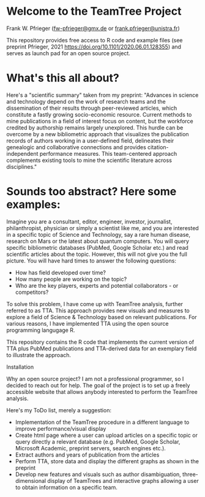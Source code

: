 # Welcome to the TeamTree Project

Frank W. Pfrieger (fw-pfrieger@gmx.de or frank.pfrieger@unistra.fr)

This repository provides free access to R code and example files (see preprint Pfrieger, 2021 https://doi.org/10.1101/2020.06.01.128355) and serves as launch pad for an open source project.

# What's this all about?
Here's a "scientific summary" taken from my preprint:
"Advances in science and technology depend on the work of research teams and the dissemination of their results through peer-reviewed articles, which constitute a fastly growing socio-economic resource.
Current methods to mine publications in a field of interest focus on content, but the workforce credited by authorship remains largely unexplored.
This hurdle can be overcome by a new bibliometric approach that visualizes the publication records of authors working in a user-defined field, delineates their genealogic and collaborative connections and provides citation-independent performance measures.
This team-centered approach complements existing tools to mine the scientific literature across disciplines."

# Sounds too abstract? Here some examples:
Imagine you are a consultant, editor, engineer, investor, journalist, philanthropist, physician or simply a scientist like me,
and you are interested in a specific topic of Science and Technology, say a rare human disease, research on Mars or the latest about quantum computers.
You will query specific bibliometric databases (PubMed, Google Scholar etc.) and read scientific articles about the topic.
However, this will not give you the full picture. You will have hard times to answer the following questions:
- How has field developed over time?
- How many people are working on the topic?
- Who are the key players, experts and potential collaborators - or competitors?

To solve this problem, I have come up with TeamTree analysis, further referred to as TTA.
This approach provides new visuals and measures to explore a field of Science & Technology based on relevant publications.
For various reasons, I have implemented TTA using the open source programming langugage R.

This repository contains the R code that implements the current version of TTA plus PubMed publications and TTA-derived data for an exemplary field to illustrate the approach.

Installation

Why an open source project?
I am not a professional programmer, so I decided to reach out for help. The goal of the project is to set up a freely accessible website that allows anybody interested to perform the TeamTree analysis.

Here's my ToDo list, merely a suggestion:
- Implementation of the TeamTree procedure in a different language to improve performance/visual display
- Create html page where a user can upload articles on a specific topic or query directly a relevant database (e.g. PubMed, Google Scholar, Microsoft Academic, preprint servers, search engines etc.).
- Extract authors and years of publication from the articles
- Perform TTA, store data and display the different graphs as shown in the preprint
- Develop new features and visuals such as author disambiguation, three-dimensional display of TeamTrees and interactive graphs allowing a user to obtain information on a specific team.
